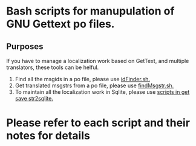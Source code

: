 # Bash scripts for manupulation of GNU Gettext po files. #

## Purposes ##
If you have to manage a localization work based on GetText, and multiple translators, these tools can be helful.
1. Find all the msgids in a po file, please use [idFinder.sh.](idFinder/)
2. Get translated msgstrs from a po file, please use [findMsgstr.sh.](findMsgstr/)
3. To maintain all the localization work in Sqlite, please use [scripts in get save str2sqlite.](get%20save%20str2sqlite/)


# Please refer to each script and their notes for details #
